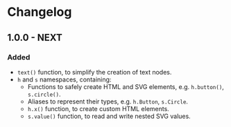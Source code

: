 # Changelog

## 1.0.0 - NEXT

### Added
- `text()` function, to simplify the creation of text nodes.
- `h` and `s` namespaces, containing:
    - Functions to safely create HTML and SVG elements, e.g. `h.button()`, `s.circle()`.
    - Aliases to represent their types, e.g. `h.Button`, `s.Circle`.
    - `h.x()` function, to create custom HTML elements.
    - `s.value()` function, to read and write nested SVG values.
